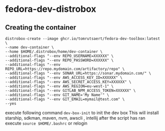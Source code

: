# fedora-dev-distrobox

## Creating the container

```
distrobox-create --image ghcr.io/tomrutsaert/fedora-dev-toolbox:latest \
--name dev-container \
--home $HOME/.distrobox/home/dev-container \
--additional-flags "--env REPO_USERNAME=XXXXXX" \
--additional-flags "--env REPO_PASSWORD=XXXXXX" \
--additional-flags "--env REPO_URL=https://repo.mydomain.com/artifactory/repo" \
--additional-flags "--env SONAR_URL=https://sonar.mydomain.com/" \
--additional-flags "--env AWS_ACCESS_KEY_ID=XXXXXX" \
--additional-flags "--env AWS_SECRET_ACCESS_KEY=XXXXXX" \
--additional-flags "--env AWS_REGION=eu-west-1" \
--additional-flags "--env GITLAB_NPM_ACCESS_TOKEN=XXXXXX" \
--additional-flags "--env GIT_NAME='My Name'" \
--additional-flags "--env GIT_EMAIL=mymail@test.com" \
--yes
```

execute following command `dev-box-init` to init the dev box
This will install starship, sdkman, maven, nvm, awscli , intellij
after the script has ran execute `source $HOME/.bashrc` or relogin 